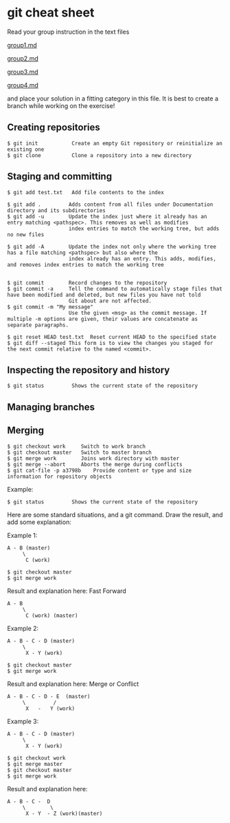 # git cheat sheet

Read your group instruction in the text files 

[group1.md](group1.md)

[group2.md](group2.md)

[group3.md](group3.md)

[group4.md](group4.md)

and place your solution in a fitting category in this file. It is best to create a branch while working on the exercise!

## Creating repositories

    $ git init           Create an empty Git repository or reinitialize an existing one
    $ git clone          Clone a repository into a new directory


## Staging and committing

    $ git add test.txt   Add file contents to the index

    $ git add .         Adds content from all files under Documentation directory and its subdirectories
    $ git add -u        Update the index just where it already has an entry matching <pathspec>. This removes as well as modifies
                        index entries to match the working tree, but adds no new files

    $ git add -A        Update the index not only where the working tree has a file matching <pathspec> but also where the
                        index already has an entry. This adds, modifies, and removes index entries to match the working tree


    $ git commit        Record changes to the repository
    $ git commit -a     Tell the command to automatically stage files that have been modified and deleted, but new files you have not told
                        Git about are not affected.
    $ git commit -m "My message"
                        Use the given <msg> as the commit message. If multiple -m options are given, their values are concatenate as separate paragraphs.

    $ git reset HEAD test.txt  Reset current HEAD to the specified state
    $ git diff --staged This form is to view the changes you staged for the next commit relative to the named <commit>.

## Inspecting the repository and history

    $ git status         Shows the current state of the repository


## Managing branches


## Merging

    $ git checkout work		Switch to work branch
    $ git checkout master	Switch to master branch
    $ git merge work		Joins work directory with master
    $ git merge --abort		Aborts the merge during conflicts
    $ git cat-file -p a3798b    Provide content or type and size information for repository objects

Example:

    $ git status         Shows the current state of the repository

Here are some standard situations, and a git command. Draw the result, and add some explanation:

Example 1:

    A - B (master)
         \
          C (work) 
    
    $ git checkout master
    $ git merge work


Result and explanation here: Fast Forward

    A - B 
         \
          C (work) (master)



Example 2:

    A - B - C - D (master)
         \
          X - Y (work)
    
    $ git checkout master
    $ git merge work

Result and explanation here: Merge or Conflict


    A - B - C - D - E  (master)
         \         /
          X   -   Y (work)    


Example 3:

    A - B - C - D (master)
         \
          X - Y (work)
    
    $ git checkout work
    $ git merge master
    $ git checkout master
    $ git merge work

Result and explanation here:


    A - B - C -  D 
         \        \
          X - Y  - Z (work)(master)
    

